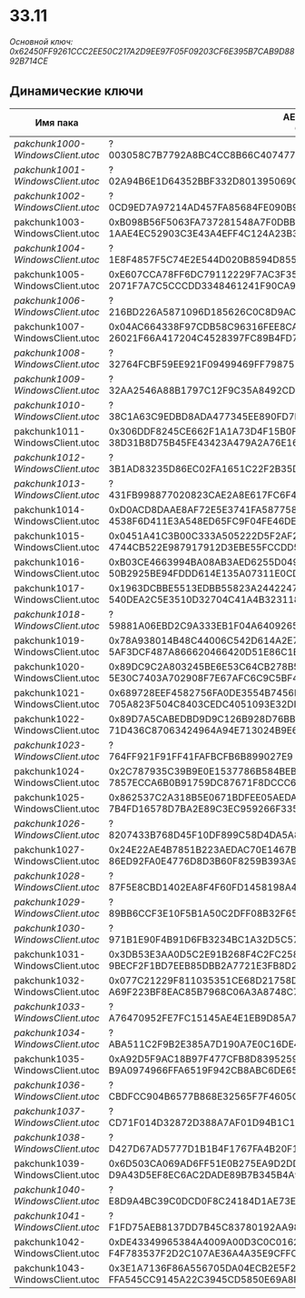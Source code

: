 # 33.11

###### Основной ключ: 0x62450FF9261CCC2EE50C217A2D9EE97F05F09203CF6E395B7CAB9D8892B714CE

## Динамические ключи

| Имя пака                          | AES Ключ</br>GUID                                                                                       | HiRes Текстуры |
|-----------------------------------|---------------------------------------------------------------------------------------------------------|----------------|
| *pakchunk1000-WindowsClient.utoc* | ?</br>003058C7B7792A8BC4CC8B66C407477A 																  | ✔️             |
| *pakchunk1001-WindowsClient.utoc* | ?</br>02A94B6E1D64352BBF332D801395069C 																  | ❌             |
| *pakchunk1002-WindowsClient.utoc* | ?</br>0CD9ED7A97214AD457FA85684FE090B9 																  | ❌             |
| pakchunk1003-WindowsClient.utoc   | 0xB098B56F5063FA737281548A7F0DBB092FC741043A2419C859887B55724AE823</br>1AAE4EC52903C3E43A4EFF4C124A23B3 | ✔️             |
| *pakchunk1004-WindowsClient.utoc* | ?</br>1E8F4857F5C74E2E544D020B8594D855 																  | ✔️             |
| pakchunk1005-WindowsClient.utoc   | 0xE607CCA78FF6DC79112229F7AC3F356F8521B87F26B98B23654427C9BE7C9A0D</br>2071F7A7C5CCCDD3348461241F90CA95 | ✔️             |
| *pakchunk1006-WindowsClient.utoc* | ?</br>216BD226A5871096D185626C0C8D9AC8 																  | ✔️             |
| pakchunk1007-WindowsClient.utoc   | 0x04AC664338F97CDB58C96316FEE8CA6B0A09AB563F553018EB818E2C12B535B8</br>26021F66A417204C4528397FC89B4FD7 | ✔️             |
| *pakchunk1008-WindowsClient.utoc* | ?</br>32764FCBF59EE921F09499469FF79875 																  | ✔️             |
| *pakchunk1009-WindowsClient.utoc* | ?</br>32AA2546A88B1797C12F9C35A8492CD2 																  | ✔️             |
| *pakchunk1010-WindowsClient.utoc* | ?</br>38C1A63C9EDBD8ADA477345EE890FD7B 																  | ❌             |
| pakchunk1011-WindowsClient.utoc   | 0x306DDF8245CE662F1A1A73D4F15B0FE16F360AF6631EFEED10F411F2565D62F4</br>38D31B8D75B45FE43423A479A2A76E16 | ❌             |
| *pakchunk1012-WindowsClient.utoc* | ?</br>3B1AD83235D86EC02FA1651C22F2B35D 																  | ❌             |
| *pakchunk1013-WindowsClient.utoc* | ?</br>431FB998877020823CAE2A8E617FC6F4 																  | ✔️             |
| pakchunk1014-WindowsClient.utoc   | 0xD0ACD8DAAE8AF72E5E3741FA587758E97B440C780C23D846802C057D32A3B254</br>4538F6D411E3A548ED65FC9F04FE46DE | ❌             |
| pakchunk1015-WindowsClient.utoc   | 0x0451A41C3B00C333A505222D5F2AF23958658540AC20B912C571C5CACE49C12C</br>4744CB522E987917912D3EBE55FCCDD5 | ✔️             |
| pakchunk1016-WindowsClient.utoc   | 0xB03CE4663994BA08AB3AED6255D04915CA1DAF74000A15DFA23D605D1D984143</br>50B2925BE94FDDD614E135A07311E0CD | ✔️             |
| pakchunk1017-WindowsClient.utoc   | 0x1963DCBBE5513EDBB55823A244224747969D4B3229FF89DD5D3ED32D9F2E0DBE</br>540DEA2C5E3510D32704C41A4B323118 | ✔️             |
| *pakchunk1018-WindowsClient.utoc* | ?</br>59881A06EBD2C9A333EB1F04A6409265 																  | ✔️             |
| pakchunk1019-WindowsClient.utoc   | 0x78A938014B48C44006C542D614A2E75646F81E3E69C3818AD1433FC4B5517F1E</br>5AF3DCF487A866620466420D51E86C1B | ✔️             |
| pakchunk1020-WindowsClient.utoc   | 0x89DC9C2A803245BE6E53C64CB278B5939E2043443CF711A5E31BE9D60CA4DD90</br>5E30C7403A702908F7E67AFC6C9C5BF4 | ✔️             |
| pakchunk1021-WindowsClient.utoc   | 0x689728EEF4582756FA0DE3554B7456B52F70DF7DCEE8BFB844AD2253ECD844CF</br>705A823F504C8403CEDC4051093E32DF | ❌             |
| pakchunk1022-WindowsClient.utoc   | 0x89D7A5CABEDBD9D9C126B928D76BB51FB7D40ADFC4D4F0F44E9DD43E83BF8B41</br>71D436C87063424964A94E713024B9E6 | ✔️             |
| *pakchunk1023-WindowsClient.utoc* | ?</br>764FF921F91FF41FAFBCFB6B899027E9 																  | ✔️             |
| pakchunk1024-WindowsClient.utoc   | 0x2C787935C39B9E0E1537786B584BEB4507C5FF71FA22710E5CE970C89F8EE91C</br>7857ECCA6B0B91759DC87671F8DCCC62 | ❌             |
| pakchunk1025-WindowsClient.utoc   | 0x862537C2A318B5E0671BDFEE05AEDA6FDB2D7F9A032274BFAD8444213F7E5A3B</br>7B4FD16578D7BA2E89C3EC959266F335 | ❌             |
| *pakchunk1026-WindowsClient.utoc* | ?</br>8207433B768D45F10DF899C58D4DA5A8 																  | ✔️             |
| pakchunk1027-WindowsClient.utoc   | 0x24E22AE4B7851B223AEDAC70E1467BD579E3C9FC38B0FC91542068026CB42273</br>86ED92FA0E4776D8D3B60F8259B393A9 | ✔️             |
| *pakchunk1028-WindowsClient.utoc* | ?</br>87F5E8CBD1402EA8F4F60FD1458198A4 																  | ❌             |
| *pakchunk1029-WindowsClient.utoc* | ?</br>89BB6CCF3E10F5B1A50C2DFF08B32F65 																  | ❌             |
| *pakchunk1030-WindowsClient.utoc* | ?</br>971B1E90F4B91D6FB3234BC1A32D5C57 																  | ❌             |
| pakchunk1031-WindowsClient.utoc   | 0x3DB53E3AA0D5C2E91B268F4C2FC258C19182E3D429A6E324B0BE0698AA48167D</br>9BECF2F1BD7EEB85DBB2A7721E3FB8D2 | ❌             |
| pakchunk1032-WindowsClient.utoc   | 0x077C21229F811035351CE68D21758D8B892C087581A9F03D52C132440563CE13</br>A69F223BF8EAC85B7968C06A3A8748C7 | ❌             |
| *pakchunk1033-WindowsClient.utoc* | ?</br>A76470952FE7FC15145AE4E1EB9D85A7 																  | ✔️             |
| *pakchunk1034-WindowsClient.utoc* | ?</br>ABA511C2F9B2E385A7D190A7E0C16DE4 																  | ✔️             |
| pakchunk1035-WindowsClient.utoc   | 0xA92D5F9AC18B97F477CFB8D8395259DA2FC3F3E32A3B3CA582606BECD66BA910</br>B9A0974966FFA6519F942CB8ABC6DE65 | ✔️             |
| *pakchunk1036-WindowsClient.utoc* | ?</br>CBDFCC904B6577B868E32565F7F4605C 																  | ✔️             |
| *pakchunk1037-WindowsClient.utoc* | ?</br>CD71F014D32872D388A7AF01D94B1C15 																  | ❌             |
| *pakchunk1038-WindowsClient.utoc* | ?</br>D427D67AD5777D1B1B4F1767FA4B20F1 																  | ❌             |
| pakchunk1039-WindowsClient.utoc   | 0x6D503CA069AD6FF51E0B275EA9D2DD93A95FDAEA0EE2A2EF184ECAC0EC8A4BF4</br>D9A43D5EF8EC6AC2DADE89B7B345B4A9 | ❌             |
| *pakchunk1040-WindowsClient.utoc* | ?</br>E8D9A4BC39C0DCD0F8C24184D1AE73E4 																  | ❌             |
| *pakchunk1041-WindowsClient.utoc* | ?</br>F1FD75AEB8137DD7B45C83780192AA98 																  | ✔️             |
| pakchunk1042-WindowsClient.utoc   | 0xDE43349965384A4009A00D3C0C01627EB4E7143C11BB5ADE44AD967331F7AC36</br>F4F783537F2D2C107AE36A4A35E9CFFC | ✔️             |
| pakchunk1043-WindowsClient.utoc   | 0x3E1A7136F86A556705DA04ECB2E5F2F838398354E6D4EC8AB6DD02586AD47270</br>FFA545CC9145A22C3945CD5850E69A8F | ❌             |
